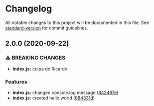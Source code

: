 # Changelog

All notable changes to this project will be documented in this file. See [standard-version](https://github.com/conventional-changelog/standard-version) for commit guidelines.

## 2.0.0 (2020-09-22)


### ⚠ BREAKING CHANGES

* **index.js:** culpa do Ricardo

### Features

* **index.js:** changed console.log message ([842497e](https://github.com/pgomeswa/commitizen-beta/commit/842497ed5fe8d14aa5cdb705927a410e7360b95a))
* **index.js:** created hello world ([684331d](https://github.com/pgomeswa/commitizen-beta/commit/684331db973e2e3d47c6b922814d67ccddcecd09))
